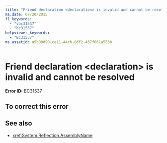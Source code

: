 ```yaml
---
title: "Friend declaration <declaration> is invalid and cannot be resolved"
ms.date: 07/20/2015
f1_keywords:
  - "vbc31537"
  - "bc31537"
helpviewer_keywords:
  - "BC31537"
ms.assetid: a5b88d90-ce11-44cb-8df2-457f661a553b
---
```

# Friend declaration \<declaration> is invalid and cannot be resolved

**Error ID:** BC31537

## To correct this error

## See also

- <xref:System.Reflection.AssemblyName>
